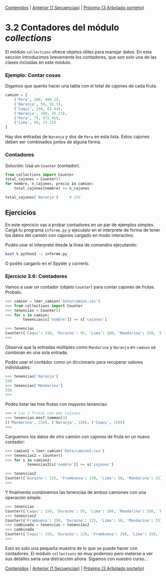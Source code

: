 [Contenidos](../Contenidos.md) \| [Anterior (1 Secuencias)](01_Secuencias.md) \| [Próximo (3 Arbolado porteño)](03_Arboles1.md)

# 3.2 Contadores del módulo _collections_

El módulo `collections` ofrece objetos útiles para manejar datos. En esta sección introducimos brevemente los contadores, que son solo una de las clases incluidas en este módulo.

### Ejemplo: Contar cosas

Digamos que querés hacer una tabla con el total de cajones de cada fruta.

```python
camion = [
    ('Pera', 100, 490.1),
    ('Naranja', 50, 91.1),
    ('Caqui', 150, 83.44),
    ('Naranja', 100, 45.23),
    ('Pera', 75, 572.45),
    ('Lima', 50, 23.15)
]
```

Hay dos entradas de `Naranja` y dos de `Pera` en esta lista. Estos cajones deben ser combinados juntos de alguna forma.

### Contadores

Solución: Usá un  `Counter` (contador).

```python
from collections import Counter
total_cajones = Counter()
for nombre, n_cajones, precio in camion:
    total_cajones[nombre] += n_cajones

total_cajones['Naranja']     # 150
```

## Ejercicios

En este ejercicio vas a probar contadores en un par de ejemplos simples. Cargá tu programa `informe.py` y ejecutalo en el interprete de forma de tener los datos del camión con cajones cargado en modo interactivo.

Podés usar el interprete desde la línea de comandos ejecutando:
```bash
bash % python3 -i informe.py
```
O podés cargarlo en el Spyder y correrlo.


### Ejercicio 3.6: Contadores
Vamos a usar un contador (objeto `Counter`) para contar cajones de frutas. Probalo:

```python
>>> camion = leer_camion('Data/camion.csv')
>>> from collections import Counter
>>> tenencias = Counter()
>>> for s in camion:
        tenencias[s['nombre']] += s['cajones']

>>> tenencias
Counter({'Caqui': 150, 'Durazno': 95, 'Lima': 100, 'Mandarina': 250, 'Naranja': 150})
>>>
```

Observá que la entradas múltiples como `Mandarina`  y `Naranja` en `camion` se combinan en una sola entrada.

Podés usar el contador como un diccionario para recuperar valores individuales:

```python
>>> tenencias['Naranja']
150
>>> tenencias['Mandarina']
250
>>>
```

Podés listar las tres frutas con mayores tenencias:

```python
>>> # Las 3 frutas con más cajones
>>> tenencias.most_common(3)
[('Mandarina', 250), ('Naranja', 150), ('Caqui', 150)]
>>>
```

Carguemos los datos de otro camión con cajones de fruta en un nuevo contador:

```python
>>> camion2 = leer_camion('Data/camion2.csv')
>>> tenencias2 = Counter()
>>> for s in camion2:
          tenencias2[s['nombre']] += s['cajones']

>>> tenencias2
Counter({'Durazno': 125, 'Frambuesa': 250, 'Lima': 50, 'Mandarina': 25})
>>>
```

Y finalmente combinemos las tenencias de ambos camiones con una operación simple:

```python
>>> tenencias
Counter({'Caqui': 150, 'Durazno': 95, 'Lima': 100, 'Mandarina': 250, 'Naranja': 150})
>>> tenencias2
Counter({'Frambuesa': 250, 'Durazno': 125, 'Lima': 50, 'Mandarina': 25})
>>> combinada = tenencias + tenencias2
>>> combinada
Counter({'Caqui': 150, 'Durazno': 220, 'Frambuesa': 250, 'Lima': 150, 'Mandarina': 275, 'Naranja': 150})
>>>
```

Esto es solo una pequeña muestra de lo que se puede hacer con contadores. El módulo  `collections` es muy poderoso pero meterse a ver sus detalles sería una distracción ahora. Sigamos con nuestro curso...






[Contenidos](../Contenidos.md) \| [Anterior (1 Secuencias)](01_Secuencias.md) \| [Próximo (3 Arbolado porteño)](03_Arboles1.md)

